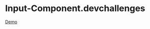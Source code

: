 # Input-Component.devchallenges

[Demo](https://input-component-devchallenges-subashini.vercel.app/)
